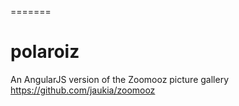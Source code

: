 =======
# polaroiz

An AngularJS version of the Zoomooz picture gallery
https://github.com/jaukia/zoomooz


